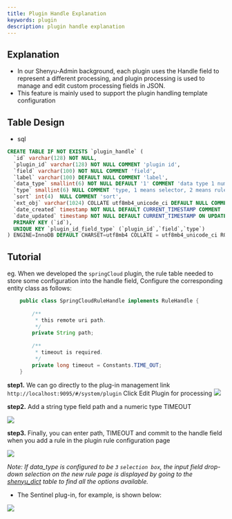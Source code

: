 ```yaml
---
title: Plugin Handle Explanation
keywords: plugin
description: plugin handle explanation
---
```


## Explanation

* In our Shenyu-Admin background, each plugin uses the Handle field to represent a different processing, and plugin processing is used to manage and edit custom processing fields in JSON.
* This feature is mainly used to support the plugin handling template configuration

## Table Design

* sql
```sql
CREATE TABLE IF NOT EXISTS `plugin_handle` (
  `id` varchar(128) NOT NULL,
  `plugin_id` varchar(128) NOT NULL COMMENT 'plugin id',
  `field` varchar(100) NOT NULL COMMENT 'field',
  `label` varchar(100) DEFAULT NULL COMMENT 'label',
  `data_type` smallint(6) NOT NULL DEFAULT '1' COMMENT 'data type 1 number 2 string 3 select box',
  `type` smallint(6) NULL COMMENT 'type, 1 means selector, 2 means rule',
  `sort` int(4)  NULL COMMENT 'sort',
  `ext_obj` varchar(1024) COLLATE utf8mb4_unicode_ci DEFAULT NULL COMMENT 'extra configuration (json format data)',
  `date_created` timestamp NOT NULL DEFAULT CURRENT_TIMESTAMP COMMENT 'create time',
  `date_updated` timestamp NOT NULL DEFAULT CURRENT_TIMESTAMP ON UPDATE CURRENT_TIMESTAMP COMMENT 'update time',
  PRIMARY KEY (`id`),
  UNIQUE KEY `plugin_id_field_type` (`plugin_id`,`field`,`type`)
) ENGINE=InnoDB DEFAULT CHARSET=utf8mb4 COLLATE = utf8mb4_unicode_ci ROW_FORMAT = Dynamic;
```

## Tutorial

eg. When we developed the `springCloud` plugin, the rule table needed to store some configuration into the handle field,
Configure the corresponding entity class as follows:

```java
    public class SpringCloudRuleHandle implements RuleHandle {
    
        /**
         * this remote uri path.
         */
        private String path;
    
        /**
         * timeout is required.
         */
        private long timeout = Constants.TIME_OUT;    
    }
```

**step1.** We can go directly to the plug-in management link  `http://localhost:9095/#/system/plugin` Click Edit Plugin for processing
![](https://yu199195.github.io/images/soul/plugin-manager.png)

**step2.** Add a string type field path and a numeric type TIMEOUT

![](https://yu199195.github.io/images/soul/add-plugin-handle.png)

**step3.** Finally, you can enter path, TIMEOUT and commit to the handle field when you add a rule in the plugin rule configuration page

![](https://yu199195.github.io/images/soul/springcloud-rule-handle.png)

*Note: If data_type is configured to be `3` `selection box`, the input field drop-down selection on the new rule page is displayed by going to the [shenyu_dict](../dictionary-management) table to find all the options available.*

* The Sentinel plug-in, for example, is shown below:

![](https://yu199195.github.io/images/soul/sentinel-rule-handle.png)
